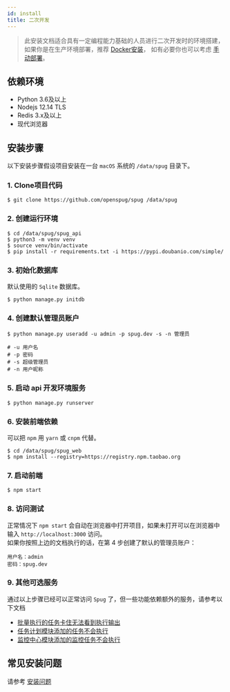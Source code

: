 ```yaml
---
id: install
title: 二次开发
---
```


> 此安装文档适合具有一定编程能力基础的人员进行二次开发时的环境搭建，如果你是在生产环境部署，推荐 [Docker安装](/docs/install-docker)，
> 如有必要你也可以考虑 [手动部署](/docs/deploy-product/)。

## 依赖环境

- Python 3.6及以上
- Nodejs 12.14 TLS
- Redis 3.x及以上
- 现代浏览器

## 安装步骤
以下安装步骤假设项目安装在一台 `macOS` 系统的 `/data/spug` 目录下。

### 1. Clone项目代码

```shell script
$ git clone https://github.com/openspug/spug /data/spug
```

### 2. 创建运行环境
```shell script
$ cd /data/spug/spug_api
$ python3 -m venv venv
$ source venv/bin/activate
$ pip install -r requirements.txt -i https://pypi.doubanio.com/simple/
```

### 3. 初始化数据库
默认使用的 `Sqlite` 数据库。
```shell script
$ python manage.py initdb
````
### 4. 创建默认管理员账户
```shell script
$ python manage.py useradd -u admin -p spug.dev -s -n 管理员

# -u 用户名
# -p 密码
# -s 超级管理员
# -n 用户昵称
```

### 5. 启动 api 开发环境服务
```shell script
$ python manage.py runserver
```

### 6. 安装前端依赖
可以把 `npm` 用 `yarn` 或 `cnpm` 代替。
```shell script
$ cd /data/spug/spug_web
$ npm install --registry=https://registry.npm.taobao.org
```

### 7. 启动前端
```shell script
$ npm start
```

### 8. 访问测试
正常情况下 `npm start` 会自动在浏览器中打开项目，如果未打开可以在浏览器中输入 `http://localhost:3000` 访问。  
如果你按照上边的文档执行的话，在第 4 步创建了默认的管理员账户：  
```
用户名：admin  
密码：spug.dev
```

### 9. 其他可选服务
通过以上步骤已经可以正常访问 `Spug` 了，但一些功能依赖额外的服务，请参考以下文档
- [批量执行的任务卡住无法看到执行输出](/docs/install-error#%E6%89%B9%E9%87%8F%E6%89%A7%E8%A1%8C%E7%9A%84%E4%BB%BB%E5%8A%A1%E5%8D%A1%E4%BD%8F%E6%97%A0%E6%B3%95%E7%9C%8B%E5%88%B0%E6%89%A7%E8%A1%8C%E8%BE%93%E5%87%BA)
- [任务计划模块添加的任务不会执行](/docs/install-error#%E4%BB%BB%E5%8A%A1%E8%AE%A1%E5%88%92%E6%A8%A1%E5%9D%97%E6%B7%BB%E5%8A%A0%E7%9A%84%E4%BB%BB%E5%8A%A1%E4%B8%8D%E4%BC%9A%E6%89%A7%E8%A1%8C)
- [监控中心模块添加的监控任务不会执行](/docs/install-error#%E7%9B%91%E6%8E%A7%E4%B8%AD%E5%BF%83%E6%A8%A1%E5%9D%97%E6%B7%BB%E5%8A%A0%E7%9A%84%E7%9B%91%E6%8E%A7%E4%BB%BB%E5%8A%A1%E4%B8%8D%E4%BC%9A%E6%89%A7%E8%A1%8C)
## 常见安装问题
请参考 [安装问题](/docs/install-error)
